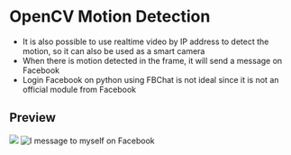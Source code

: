 # OpenCV Motion Detection
* It is also possible to use realtime video by IP address to detect the motion, so it can also be used as a smart camera
* When there is motion detected in the frame, it will send a message on Facebook
* Login Facebook on python using FBChat is not ideal since it is not an official module from Facebook
## Preview
![](example.gif)
![I message to myself on Facebook](messages.gif)
